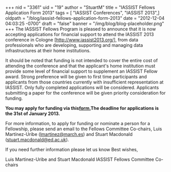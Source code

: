 +++
nid = "3361"
uid = "19"
author = "StuartM"
title = "IASSIST Fellows Application Form 2013"
tags = [ "IASSIST Conferences", "IASSIST 2013",]
oldpath = "/blog/iassist-fellows-application-form-2013"
date = "2012-12-04 04:03:25 -0700"
draft = "false"
banner = "/img/blog/blog-placeholder.png"
+++
The IASSIST Fellows Program is pleased to announce that it is now
accepting applications for financial support to attend the IASSIST 2013
conference in Cologne [<http://www.iassist2013.org/>], from data
professionals who are developing, supporting and managing data
infrastructures at their home institutions.

It should be noted that funding is not intended to cover the entire cost
of attending the conference and that the applicant's home institution
must provide some level of financial support to supplement an IASSIST
Fellow award. Strong preference will be given to first time participants
and applicants from those countries currently with insufficient
representation at IASSIST. Only fully completed applications will be
considered. Applicants submitting a paper for the conference will be
given priority consideration for funding.

**You may apply for funding via
this[form.](http://tinyurl.com/cdsxfcd "IASSIST Fellows Application Form 2013")The
deadline for applications is the 31st of January 2013.**

For more information, to apply for funding or nominate a person for a
Fellowship, please send an email to the Fellows Committee Co-chairs,
Luis Martínez-Uribe (lmartinez@march.es) and Stuart Macdonald
(stuart.macdonald@ed.ac.uk).

If you need further information please let us know
Best wishes,

Luis Martinez-Uribe and Stuart Macdonald
IASSIST Fellows Committee Co-chairs
